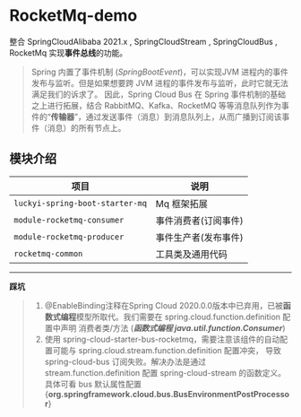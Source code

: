 # RocketMq-demo 
整合 SpringCloudAlibaba 2021.x , SpringCloudStream , SpringCloudBus , RocketMq 实现**事件总线**的功能。
>Spring 内置了事件机制 (_SpringBootEvent_)，可以实现JVM 进程内的事件发布与监听。但是如果想要跨 JVM 进程的事件发布与监听，此时它就无法满足我们的诉求了。
因此，Spring Cloud Bus 在 Spring 事件机制的基础之上进行拓展，结合 RabbitMQ、Kafka、RocketMQ 等等消息队列作为事件的“**传输器**”，通过发送事件（消息）到消息队列上，从而广播到订阅该事件（消息）的所有节点上。

## 模块介绍
| 项目                                                                       | 说明          |
|--------------------------------------------------------------------------|-------------|
| `luckyi-spring-boot-starter-mq`                                                     | Mq 框架拓展     |
| `module-rocketmq-consumer`                                                        | 事件消费者(订阅事件) |
| `module-rocketmq-producer`                                                           | 事件生产者(发布事件) |
| `rocketmq-common`                                                    | 工具类及通用代码       |

***

**踩坑**
> 1. @EnableBinding注释在Spring Cloud 2020.0.0版本中已弃用，已被**函数式编程**模型所取代。我们需要在 spring.cloud.function.definition 配置中声明 消费者类/方法 (**_函数式编程 java.util.function.Consumer_**)
> 2. 使用 spring-cloud-starter-bus-rocketmq，需要注意该组件的自动配置可能与 spring.cloud.stream.function.definition 配置冲突，
   导致 spring-cloud-bus 订阅失败。解决办法是通过 stream.function.definition 配置 spring-cloud-stream 的函数定义。 具体可看 bus 默认属性配置  {**org.springframework.cloud.bus.BusEnvironmentPostProcessor**}


